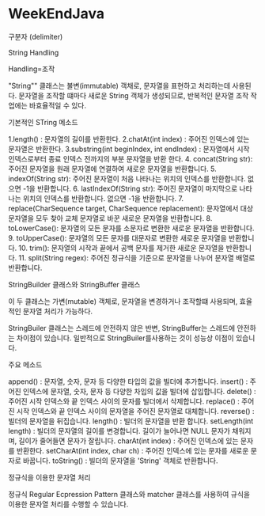 # WeekEndJava
구분자 (delimiter)

String Handling

Handling=조작

"String"" 클래스는 불변(immutable) 객채로, 문자열을 표현하고 처리하는데 사용된다.
문자열을 조작할 떄마다 새로운 String 객체가 생성되므로, 반복적인 문자열 조작 작업에는
바효율적일 수 있다.

기본적인 STring 메소드

1.length() : 문자열의 길이를 반환한다.
2.chatAt(int index) : 주어진 인덱스에 있는 문자열은 반환한다.
3.substring(int beginIndex, int endIndex) : 문자열에서 시작 인덱스로부터 종료
인덱스 전까지의 부분 문자열을 반환 한다.
4. concat(String str): 주어진 문자열을 원래 문자열에 연결하여 새로운 문자열을 반환합니다.
5. indexOf(String str): 주어진 문자열이 처음 나타나는 위치의 인덱스를 반환합니다. 없으면 -1을 반환합니다.
6. lastIndexOf(String str): 주어진 문자열이 마지막으로 나타나는 위치의 인덱스를 반환합니다. 없으면 -1을 반환합니다.
7. replace(CharSequence target, CharSequence replacement): 문자열에서 대상 문자열을 모두 찾아 교체 문자열로 바꾼 새로운 문자열을 반환합니다.
8. toLowerCase(): 문자열의 모든 문자를 소문자로 변환한 새로운 문자열을 반환합니다.
9. toUpperCase(): 문자열의 모든 문자를 대문자로 변환한 새로운 문자열을 반환합니다.
10. trim(): 문자열의 시작과 끝에서 공백 문자를 제거한 새로운 문자열을 반환합니다.
11. split(String regex): 주어진 정규식을 기준으로 문자열을 나누어 문자열 배열로 반환합니다.

StringBuilder 클래스와 StringBuffer 클래스

이 두 클래스는 가변(mutable) 객체로, 문자열을 변경하거나 조작할떄 사용되며, 효율적인 문자열 처리가 가능하다.

StringBuiler 클래스는 스레드에 안전하지 않은 반변, StringBuffer는 스레드에 안전하는 차이점이 있습니다.
일반적으로 StringBuiler를사용하는 것이 성능상 이점이 있습니다.

주요 메소드

append() : 문자열, 숫자, 문자 등 다양한 타입의 값을 빌더에 추가합니다.
insert() : 주어진 인덱스에 문자열, 숫자, 문자 등 다양한 차입의 값을 빌더에 삽입합니다.
delete() : 주어진 시작 인덱스와 끝 인덱스 사이의 문자를 빌더에서 삭제합니다.
replace() : 주어진 시작 인덱스와 끝 인덱스 사이의 문자열을 주어진 문자열로 대체합니다.
reverse() : 빌더의 문자열을 뒤집습니다.
length() : 빌더의 문자열을 반환 합니다.
setLength(int length) : 빌더의 문자열의 길이를 변경합니다. 길이가 늘어나면 NULL 문자가 채워지며, 길이가 줄어들면 문자가 잘립니다.
charAt(int index) : 주어진 인덱스에 있는 문자를 반환한다.
setCharAt(int index, char ch) : 주어진 인덱스에 있는 문자를 새로운 문자로 바꿉니다.
toString() : 빌더의 문자열을 'String' 객체로 반환합니다.

정규식을 이용한 문자열 처리

정규식 Regular Ecpression
Pattern 클래스와 matcher 클래스를 사용하여 규식을 이용한 문자열 처리를 수행할 수 있습니다.

